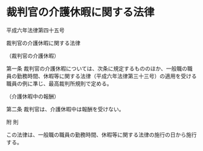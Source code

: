 # 裁判官の介護休暇に関する法律

平成六年法律第四十五号

裁判官の介護休暇に関する法律

（裁判官の介護休暇）

第一条 裁判官の介護休暇については、次条に規定するもののほか、一般職の職員の勤務時間、休暇等に関する法律（平成六年法律第三十三号）の適用を受ける職員の例に準じ、最高裁判所規則で定める。

（介護休暇中の報酬）

第二条 裁判官は、介護休暇中は報酬を受けない。

附 則

この法律は、一般職の職員の勤務時間、休暇等に関する法律の施行の日から施行する。
